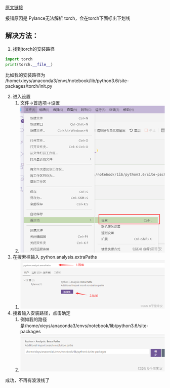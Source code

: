 
[原文链接](https://blog.csdn.net/weixin_42870380/article/details/121949554)

报错原因是 Pylance无法解析 torch，会在torch下面标出下划线

## 解决方法：

1. 找到torch的安装路径
```python
import torch
print(torch.__file__)
```

比如我的安装路径为
/home/xieys/anaconda3/envs/notebook/lib/python3.6/site-packages/torch/init.py

2. 进入设置
	1. 文件->首选项->设置
	2. ![|266](https://raw.githubusercontent.com/Nekasu/Blog_pics/main/20240307003500.png)
3. 在搜索栏输入 python.analysis.extraPaths
	1. ![](https://raw.githubusercontent.com/Nekasu/Blog_pics/main/20240307003532.png)
4. 接着输入安装路径，点击确定
	1. 例如我的路径是/home/xieys/anaconda3/envs/notebook/lib/python3.6/site-packages
	2. ![](https://raw.githubusercontent.com/Nekasu/Blog_pics/main/20240307003539.png)

成功，不再有波浪线了